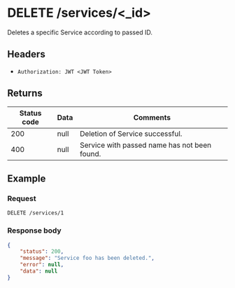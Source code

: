# DELETE /services/<_id>
Deletes a specific Service according to passed ID.
## Headers
* `Authorization: JWT <JWT Token>`

## Returns
Status code | Data | Comments 
---|---|---
200|null|Deletion of Service successful.
400|null|Service with passed name has not been found.

## Example
### Request
`DELETE /services/1`
### Response body
```json
{
    "status": 200,
    "message": "Service foo has been deleted.",
    "error": null,
    "data": null
}
```
